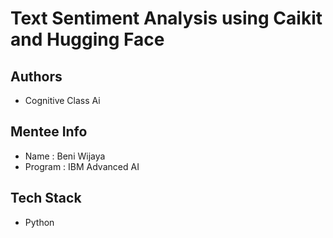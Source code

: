 # Text Sentiment Analysis using Caikit and Hugging Face

## Authors

- Cognitive Class Ai

## Mentee Info

- Name : Beni Wijaya
- Program : IBM Advanced AI

## Tech Stack

- Python
